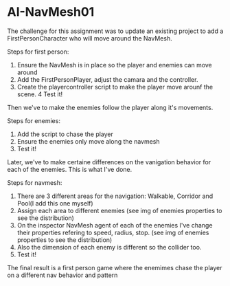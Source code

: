 # AI-NavMesh01

The challenge for this assignment was to update an existing project to add a FirstPersonCharacter who will move around the NavMesh.

Steps for first person:
1. Ensure the NavMesh is in place so the player and enemies can move around
2. Add the FirstPersonPlayer, adjust the camara and the controller.
3. Create the playercontroller script to make the player move arounf the scene. 
4 Test it! 

Then we've to make the enemies follow the player along it's movements.

Steps for enemies:
1. Add the script to chase the player
2. Ensure the enemies only move along the navmesh
3. Test it!

Later, we've to make certaine differences on the vanigation behavior for each of the enemies. This is what I've done.

Steps for navmesh:
1. There are 3 different areas for the navigation: Walkable, Corridor and Pool(I add this one myself)
2. Assign each area to different enemies (see img of enemies properties to see the distribution)
3. On the inspector NavMesh agent of each of the enemies I've change their properties refering to speed, radius, stop. (see img of enemies properties to see the distribution)
4. Also the dimension of each enemy is different so the collider too.
5. Test it!

The final result is a first person game where the enemimes chase the player on a different nav behavior and pattern 
